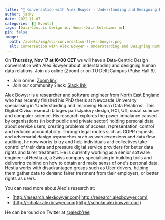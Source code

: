 ```yaml
---
title: "📅 Conversation with Alex Bowyer - Understanding and Designing Human Data Relations"
author: jacky
date: 2022-11-07
categories: [📅 Events]
tags: [Data-Centric Design 📊, Human-Data Relations 📊]
pin: false
image:
  path: /assets/img/dcd-conversation-flyer-bowyer.png
  alt: Conversation with Alex Bowyer - Understanding and Designing Human Data Relations
---
```


On **Thursday, Nov 17 at 16:00 CET** we will have a Data-Centric Design conversation with Alex Bowyer about understanding and designing human data relations. Join us online (Zoom) or on TU Delft Campus (Pulse Hall 9).

* Join online: [Zoom link](https://lnkd.in/ge-3WbAX)
* Join our community Slack: [Slack link](https://lnkd.in/gGq8JB6P)

Alex Bowyer is a researcher and software engineer from North East England who has recently finished his PhD thesis at Newcastle University specialising in 'Understanding and Improving Human Data Relations'. This Digital Civics research bridges participatory design, HCI, UX, social science and computer science. His research explores the power imbalance caused by organisations (in both public and private sector) holding personal data about service users, creating problems of access, representation, control and reduced accountability. Through legal routes such as GDPR requests and adversarial design approaches such as web extensions and data flow auditing, he now works to try and help individuals and collectives take control of their data and pressure digital service providers for better data rights and fairer treatment. He is currently working as a senior software engineer at Hestia.ai, a Swiss company specialising in building tools and delivering training on how to obtain and make sense of one's personal data. Hestia works with disadvantaged groups such as Uber drivers, helping them gather data to demand fairer treatment from their employers, or better rights as users.

You can read more about Alex's research at:
* [http://research.alexbowyer.com](http://research.alexbowyer.com)
* [http://scholar.alexbowyer.com](http://scholar.alexbowyer.com)

He can be found on Twitter at [@alexbfree](http://twitter.com/alexbfree)


